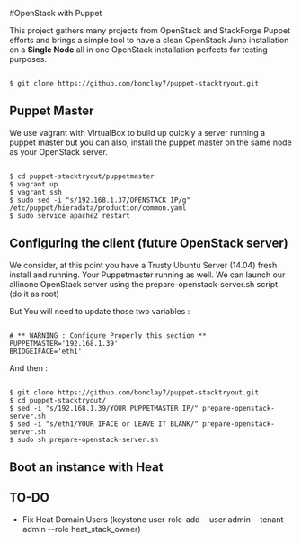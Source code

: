 #OpenStack with Puppet

This project gathers many projects from OpenStack and StackForge Puppet efforts and
brings a simple tool to have a clean OpenStack Juno installation on a <b>Single Node</b>
all in one OpenStack installation perfects for testing purposes.

<pre><code>
$ git clone https://github.com/bonclay7/puppet-stacktryout.git
</code></pre>



## Puppet Master
We use vagrant with VirtualBox to build up quickly a server running a puppet master
but you can also, install the puppet master on the same node as your OpenStack server.

<pre><code>
$ cd puppet-stacktryout/puppetmaster
$ vagrant up
$ vagrant ssh
$ sudo sed -i "s/192.168.1.37/OPENSTACK IP/g" /etc/puppet/hieradata/production/common.yaml
$ sudo service apache2 restart
</code></pre>

## Configuring the client (future OpenStack server)

We consider, at this point you have a Trusty Ubuntu Server (14.04) fresh install and running. Your Puppetmaster running as well.
We can launch our allinone OpenStack server using the prepare-openstack-server.sh
script. (do it as root)

But You will need to update those two variables :
<pre><code>
# ** WARNING : Configure Properly this section **
PUPPETMASTER='192.168.1.39'
BRIDGEIFACE='eth1'
</code></pre>

And then :

<pre><code>
$ git clone https://github.com/bonclay7/puppet-stacktryout.git
$ cd puppet-stacktryout/
$ sed -i "s/192.168.1.39/YOUR PUPPETMASTER IP/" prepare-openstack-server.sh
$ sed -i "s/eth1/YOUR IFACE or LEAVE IT BLANK/" prepare-openstack-server.sh
$ sudo sh prepare-openstack-server.sh
</code></pre>

## Boot an instance with Heat


## TO-DO
- Fix Heat Domain Users (keystone user-role-add --user admin --tenant admin --role heat_stack_owner)
